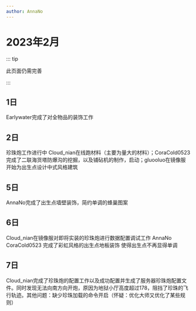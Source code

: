```yaml
---
author: AnnaNo
---
```

# 2023年2月

::: tip

此页面仍需完善

:::

## 1日

Earlywater完成了对全物品的装饰工作

## 2日

珍珠炮工作进行中 Cloud_nian在线跑材料（主要为量大的材料）；CoraCold0523完成了二联海货塔防爆沟的挖掘，以及铺砧机的制作，启动；gluooluo在镜像服开始为出生点设计中式风格建筑

## 5日

AnnaNo完成了出生点墙壁装饰，简约单调的蜂巢图案

## 6日

Cloud_nian在镜像服对即将实装的珍珠炮进行数据配置调试工作  AnnaNo CoraCold0523 完成了彩虹风格的出生点地板装饰  使得出生点不再显得单调

## 7日

Cloud_nian完成了珍珠炮的配置工作以及成功配置并生成了服务器珍珠炮配置文件。同时发现无法向南方向开炮，原因为地狱小厅高度超过178，阻挡了珍珠的飞行轨迹。其他问题：缺少珍珠加载的命令开启（怀疑：优化大师又优化了某些规则）
